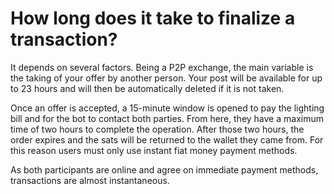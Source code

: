 # How long does it take to finalize a transaction?

It depends on several factors. Being a P2P exchange, the main variable is the taking of your offer by another person. Your post will be available for up to 23 hours and will then be automatically deleted if it is not taken.

Once an offer is accepted, a 15-minute window is opened to pay the lighting bill and for the bot to contact both parties. From here, they have a maximum time of two hours to complete the operation. After those two hours, the order expires and the sats will be returned to the wallet they came from. For this reason users must only use instant fiat money payment methods.

As both participants are online and agree on immediate payment methods, transactions are almost instantaneous.

